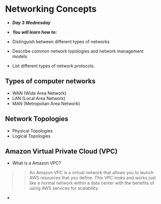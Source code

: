 # Networking Concepts
- ***Day 3 Wednesday***

- ***You will learn how to:***
- Distinguish between different types of networks
- Describe common network topologies and network management models
- List different types of network protocols

## Types of computer networks
- WAN (Wide Area Network)
- LAN (Local Area Network)
- MAN (Metropolian Area Network)

## Network Topologies
- Physical Topologies
- Logical Topologies

## Amazon Virtual Private Cloud (VPC)
- What is a Amazon VPC?

>> An Amazon VPC is a virtual network that allows you to launch AWS resources that you define. This VPC looks and works just like a normal network within a data center with the benefits of using AWS services for scalability.

- 